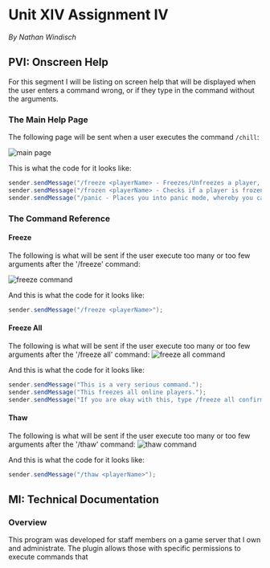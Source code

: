 # Unit XIV Assignment IV
*By Nathan Windisch*

## PVI: Onscreen Help
For this segment I will be listing on screen help that will be displayed when the user enters a command wrong, or if they type in the command without the arguments.

### The Main Help Page
The following page will be sent when a user executes the command `/chill`:

![main page](mainpage.png)

This is what the code for it looks like:

```java
sender.sendMessage("/freeze <playerName> - Freezes/Unfreezes a player, used as a toggle. chill.freeze");
sender.sendMessage("/frozen <playerName> - Checks if a player is frozen. chill.frozen");
sender.sendMessage("/panic - Places you into panic mode, whereby you cannot be unfrozen. chill.panic");
```

### The Command Reference
#### Freeze
The following is what will be sent if the user execute too many or too few arguments after the '/freeze' command:

![freeze command](freeze.png)

And this is what the code for it looks like:

```java
sender.sendMessage("/freeze <playerName>");
```

#### Freeze All
The following is what will be sent if the user execute too many or too few arguments after the '/freeze all' command:
![freeze all command](freezeall.png)

And this is what the code for it looks like:

```java
sender.sendMessage("This is a very serious command.");
sender.sendMessage("This freezes all online players.");
sender.sendMessage("If you are okay with this, type /freeze all confirm");
```

#### Thaw
The following is what will be sent if the user execute too many or too few arguments after the '/thaw' command:
![thaw command](thaw.png)

And this is what the code for it looks like:

```java
sender.sendMessage("/thaw <playerName>");
```

<div style="page-break-after: always"></div>

## MI: Technical Documentation
### Overview
This program was developed for staff members on a game server that I own and administrate. The plugin allows those with specific permissions to execute commands that 
